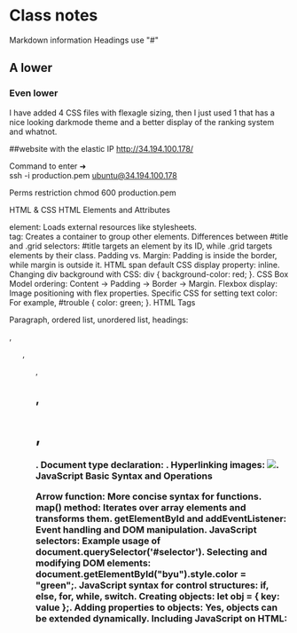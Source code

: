 # Class notes
Markdown information
Headings use "#"

## A lower
### Even lower




I have added 4 CSS files with flexagle sizing, then I just used 1 that has a nice looking darkmode theme and a better display of the ranking system and whatnot. 


##website with the elastic IP
http://34.194.100.178/

Command to enter ➜  
ssh -i production.pem ubuntu@34.194.100.178


Perms restriction
chmod  600 production.pem



HTML & CSS
HTML Elements and Attributes

<link> element: Loads external resources like stylesheets.
<div> tag: Creates a container to group other elements.
Differences between #title and .grid selectors: #title targets an element by its ID, while .grid targets elements by their class.
Padding vs. Margin: Padding is inside the border, while margin is outside it.
HTML span default CSS display property: inline.
Changing div background with CSS: div { background-color: red; }.
CSS Box Model ordering: Content → Padding → Border → Margin.
Flexbox display: Image positioning with flex properties.
Specific CSS for setting text color: For example, #trouble { color: green; }.
HTML Tags

Paragraph, ordered list, unordered list, headings: <p>, <ol>, <ul>, <h2>, <h1>, <h3>.
Document type declaration: <!DOCTYPE html>.
Hyperlinking images: <a href="link"><img src="image"></a>.
JavaScript
Basic Syntax and Operations

Arrow function: More concise syntax for functions.
map() method: Iterates over array elements and transforms them.
getElementById and addEventListener: Event handling and DOM manipulation.
JavaScript selectors: Example usage of document.querySelector('#selector').
Selecting and modifying DOM elements: document.getElementById("byu").style.color = "green";.
JavaScript syntax for control structures: if, else, for, while, switch.
Creating objects: let obj = { key: value };.
Adding properties to objects: Yes, objects can be extended dynamically.
Including JavaScript on HTML: <script> tag.
JSON description: A lightweight data-interchange format, easily readable, with key-value pairs.
Functionality & Output Questions

Understanding of code output: for loops, console.log, Promises.
Changing specific text in HTML: For example, targeting document.querySelector or getElementById.
Console Commands & Networking
Basic Commands

Commands and usage (chmod, pwd, cd, ls, vim, etc.).
SSH: Creating a remote shell session.
The -la parameter with ls: Shows detailed list including hidden files.
Domains & Certificates

Top-level, root, and subdomains explained: click as the TLD in banana.fruit.bozo.click.
Web certificates: Necessary for HTTPS.
DNS A records: Can point to an IP but not another A record.
Port assignments: 443 for HTTPS, 80 for HTTP, 22 for SSH.

